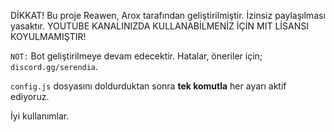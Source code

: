 DİKKAT! Bu proje Reawen, Arox tarafından geliştirilmiştir. İzinsiz paylaşılması yasaktır. YOUTUBE KANALINIZDA KULLANABİLMENİZ İÇİN MIT LİSANSI KOYULMAMIŞTIR!

`NOT:` Bot geliştirilmeye devam edecektir. Hatalar, öneriler için; `discord.gg/serendia`.

`config.js` dosyasını doldurduktan sonra **tek komutla** her ayarı aktif ediyoruz.

İyi kullanımlar.
